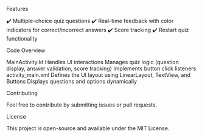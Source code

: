 Features

✔️ Multiple-choice quiz questions
✔️ Real-time feedback with color indicators for correct/incorrect answers
✔️ Score tracking
✔️ Restart quiz functionality

Code Overview

MainActivity.kt
Handles UI interactions
Manages quiz logic (question display, answer validation, score tracking)
Implements button click listeners
activity_main.xml
Defines the UI layout using LinearLayout, TextView, and Buttons
Displays questions and options dynamically

Contributing

Feel free to contribute by submitting issues or pull requests.

License

This project is open-source and available under the MIT License.
